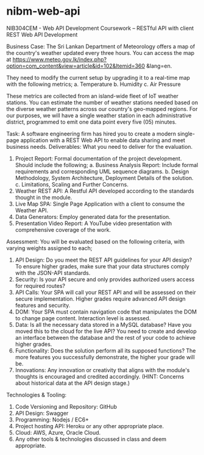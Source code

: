 # nibm-web-api
NIB304CEM - Web API Development
Coursework – RESTful API with client
REST Web API Development

Business Case:
The Sri Lankan Department of Meteorology offers a map of the country's weather updated every
three hours. You can access the map at
https://www.meteo.gov.lk/index.php?option=com_content&view=article&id=102&Itemid=360
&lang=en.

They need to modify the current setup by upgrading it to a real-time map with the following
metrics;
a. Temperature
b. Humidity
c. Air Pressure

These metrics are collected from an island-wide fleet of IoT weather stations. You can estimate
the number of weather stations needed based on the diverse weather patterns across our country's
geo-mapped regions. For our purposes, we will have a single weather station in each
administrative district, programmed to emit one data point every five (05) minutes.

Task:
A software engineering firm has hired you to create a modern single-page application with a
REST Web API to enable data sharing and meet business needs.
Deliverables: What you need to deliver for the evaluation.
1. Project Report: Formal documentation of the project development. Should include the
following;
a. Business Analysis Report: Include formal requirements and corresponding UML
sequence diagrams.
b. Design Methodology, System Architecture, Deployment Details of the solution.
c. Limitations, Scaling and Further Concerns.
2. Weather REST API: A Restful API developed according to the standards thought in the
module.
3. Live Map SPA: Single Page Application with a client to consume the Weather API.
4. Data Generators: Employ generated data for the presentation.
5. Presentation Video Report: A YouTube video presentation with comprehensive
coverage of the work.

Assessment: You will be evaluated based on the following criteria, with varying weights
assigned to each;
1. API Design: Do you meet the REST API guidelines for your API design? To ensure
higher grades, make sure that your data structures comply with the JSON-API standards.
2. Security: Is your API secure and only provides authorized users access for required
routes?
3. API Calls: Your SPA will call your REST API and will be assessed on their secure
implementation. Higher grades require advanced API design features and security.
4. DOM: Your SPA must contain navigation code that manipulates the DOM to change page
content. Interaction level is assessed.
5. Data: Is all the necessary data stored in a MySQL database? Have you moved this to the
cloud for the live API? You need to create and develop an interface between the database
and the rest of your code to achieve higher grades.
6. Functionality: Does the solution perform all its supposed functions? The more features
you successfully demonstrate, the higher your grade will be.
7. Innovations: Any innovation or creativity that aligns with the module's thoughts is
encouraged and credited accordingly. (HINT: Concerns about historical data at the API
design stage.)

Technologies & Tooling:
1. Code Versioning and Repository: GitHub
2. API Design: Swagger
3. Programming: Nodejs / EC6+
4. Project hosting API: Heroku or any other appropriate place.
5. Cloud: AWS, Azure, Oracle Cloud.
6. Any other tools & technologies discussed in class and deem appropriate.
